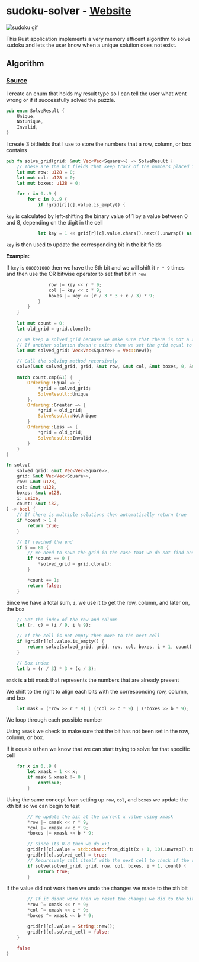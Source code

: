 # sudoku-solver - [Website](https://projects.cameron.rs/sudoku-solver)

![sudoku gif](assets/sudoku.gif)

This Rust application implements a very memory efficent algorithm to solve sudoku and lets the user know when a unique solution does not exist.

## Algorithm

### [Source](src/solver.rs)

I create an enum that holds my result type so I can tell the user what went wrong or if it successfully solved the puzzle.
```rust
pub enum SolveResult {
    Unique,
    NotUnique,
    Invalid,
}
```
I create 3 bitfields that I use to store the numbers that a row, column, or box contains
```rust
pub fn solve_grid(grid: &mut Vec<Vec<Square>>) -> SolveResult {
    // These are the bit fields that keep track of the numbers placed in each row, column, and box of the grid
    let mut row: u128 = 0;
    let mut col: u128 = 0;
    let mut boxes: u128 = 0;

    for r in 0..9 {
        for c in 0..9 {
            if !grid[r][c].value.is_empty() {
```
`key` is calculated by left-shifting the binary value of 1 by a value between 0 and 8, depending on the digit in the cell
```rust
            let key = 1 << grid[r][c].value.chars().next().unwrap() as usize - '1' as usize;
```

`key` is then used to update the corresponding bit in the bit fields

**Example:**

If `key` is `000001000` then we have the 6th bit and we will shift it `r * 9` times and then use the OR bitwise operator to set that bit in `row`
```rust
                row |= key << r * 9;
                col |= key << c * 9;
                boxes |= key << (r / 3 * 3 + c / 3) * 9;
            }
        }
    }
   
    let mut count = 0;
    let old_grid = grid.clone();

    // We keep a solved_grid because we make sure that there is not a 2nd solution to the puzzle
    // If another solution doesn't exits then we set the grid equal to the solved_grid
    let mut solved_grid: Vec<Vec<Square>> = Vec::new();

    // Call the solving method recursively
    solve(&mut solved_grid, grid, &mut row, &mut col, &mut boxes, 0, &mut count);

    match count.cmp(&1) {
        Ordering::Equal => {
            *grid = solved_grid;
            SolveResult::Unique
        },
        Ordering::Greater => {
            *grid = old_grid;
            SolveResult::NotUnique
        }
        Ordering::Less => {
            *grid = old_grid;
            SolveResult::Invalid
        }
    }
}

fn solve(
    solved_grid: &mut Vec<Vec<Square>>, 
    grid: &mut Vec<Vec<Square>>,
    row: &mut u128,
    col: &mut u128,
    boxes: &mut u128,
    i: usize,
    count: &mut i32,
) -> bool {
    // If there is multiple solutions then automatically return true
    if *count > 1 {
        return true;
    }

    // If reached the end
    if i == 81 {
        // We need to save the grid in the case that we do not find another solution to the puzzle
        if *count == 0 {
            *solved_grid = grid.clone();
        }

        *count += 1;
        return false;
    }
```
Since we have a total sum, `i`, we use it to get the row, column, and later on, the box
```rust
    // Get the index of the row and column
    let (r, c) = (i / 9, i % 9);

    // If the cell is not empty then move to the next cell
    if !grid[r][c].value.is_empty() {
        return solve(solved_grid, grid, row, col, boxes, i + 1, count);
    }

    // Box index
    let b = (r / 3) * 3 + (c / 3);
```
`mask` is a bit mask that represents the numbers that are already present

We shift to the right to align each bits with the corresponding row, column, and box
```rust
    let mask = (*row >> r * 9) | (*col >> c * 9) | (*boxes >> b * 9);
```

We loop through each possible number

Using `xmask` we check to make sure that the bit has not been set in the row, column, or box.

If it equals `0` then we know that we can start trying to solve for that specific cell
```rust
    for x in 0..9 {
        let xmask = 1 << x;
        if mask & xmask != 0 {
            continue;
        }
```
Using the same concept from setting up `row`, `col`, and `boxes` we update the xth bit so we can begin to test
```rust
        // We update the bit at the current x value using xmask
        *row |= xmask << r * 9;
        *col |= xmask << c * 9;
        *boxes |= xmask << b * 9;

        // Since its 0-8 then we do x+1
        grid[r][c].value = std::char::from_digit(x + 1, 10).unwrap().to_string();
        grid[r][c].solved_cell = true;
        // Recursively call itself with the next cell to check if the value works
        if solve(solved_grid, grid, row, col, boxes, i + 1, count) {
            return true;
        }
```
If the value did not work then we undo the changes we made to the xth bit
```rust
        // If it didnt work then we reset the changes we did to the bit fields
        *row ^= xmask << r * 9;
        *col ^= xmask << c * 9;
        *boxes ^= xmask << b * 9;

        grid[r][c].value = String::new();
        grid[r][c].solved_cell = false;
    }
    
    false
}
```

